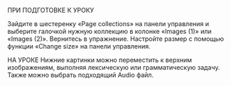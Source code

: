 ПРИ ПОДГОТОВКЕ К УРОКУ

Зайдите в шестеренку «Page collections» на панели управления и выберите галочкой нужную коллекцию в колонке «Images (1)» или «Images (2)». Вернитесь в упражнение. 
Настройте размер с помощью функции «Change size» на панели управления.

НА УРОКЕ
Нижние картинки можно переместить к верхним изображениям, выполняя лексическую или грамматическую задачу. Также можно выбрать подходящий Audio файл.

